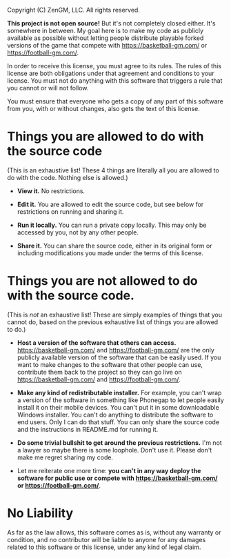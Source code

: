 Copyright (C) ZenGM, LLC. All rights reserved.

**This project is not open source!** But it's not completely closed either.
It's somewhere in between. My goal here is to make my code as publicly available
as possible without letting people distribute playable forked versions of the
game that compete with <https://basketball-gm.com/> or
<https://football-gm.com/>.

In order to receive this license, you must agree to its rules. The rules of this
license are both obligations under that agreement and conditions to your
license. You must not do anything with this software that triggers a rule that you
cannot or will not follow.

You must ensure that everyone who gets a copy of any part of this software from
you, with or without changes, also gets the text of this license.

# Things you are allowed to do with the source code

(This is an exhaustive list! These 4 things are literally all you are allowed to
do with the code. Nothing else is allowed.)

- **View it.** No restrictions.

- **Edit it.** You are allowed to edit the source code, but see below for
  restrictions on running and sharing it.

- **Run it locally.** You can run a private copy locally. This may only be
  accessed by you, not by any other people.

- **Share it.** You can share the source code, either in its original form
  or including modifications you made under the terms of this license.

# Things you are not allowed to do with the source code.

(This is *not* an exhaustive list! These are simply examples of things that you
cannot do, based on the previous exhaustive list of things you are allowed to
do.)

- **Host a version of the software that others can access.**
  <https://basketball-gm.com/> and <https://football-gm.com/> are the only
  publicly available version of the software that can be easily used. If you
  want to make changes to the software that other people can use, contribute
  them back to the project so they can go live on <https://basketball-gm.com/>
  and <https://football-gm.com/>.

- **Make any kind of redistributable installer.** For example, you can't wrap a
  version of the software in something like Phonegap to let people easily
  install it on their mobile devices. You can't put it in some downloadable
  Windows installer. You can't do anything to distribute the software to end
  users. Only I can do that stuff. You can only share the source code and the
  instructions in README.md for running it.

- **Do some trivial bullshit to get around the previous restrictions.** I'm not
  a lawyer so maybe there is some loophole. Don't use it. Please don't make me
  regret sharing my code.

- Let me reiterate one more time: **you can't in any way deploy the software for
  public use or compete with <https://basketball-gm.com/> or
  <https://football-gm.com/>**.

# No Liability

As far as the law allows, this software comes as is, without any warranty or
condition, and no contributor will be liable to anyone for any damages related
to this software or this license, under any kind of legal claim.
